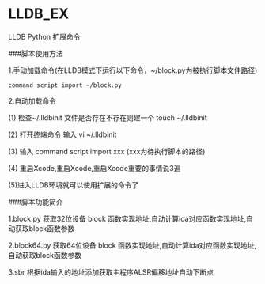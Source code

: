 # LLDB_EX
LLDB Python 扩展命令

###脚本使用方法

1.手动加载命令(在LLDB模式下运行以下命令，~/block.py为被执行脚本文件路径)

	command script import ~/block.py  

2.自动加载命令

  (1) 检查~/.lldbinit 文件是否存在不存在则建一个 touch ~/.lldbinit
  
  (2) 打开终端命令 输入 vi ~/.lldbinit
  
  (3) 输入 command script import xxx      (xxx为待执行脚本的路径)
  
  (4) 重启Xcode,重启Xcode,重启Xcode重要的事情说3遍
  
  (5)进入LLDB环境就可以使用扩展的命令了

###脚本功能简介

1.block.py
  获取32位设备 block 函数实现地址,自动计算ida对应函数实现地址,自动获取block函数参数

2.block64.py
  获取64位设备 block 函数实现地址,自动计算ida对应函数实现地址,自动获取block函数参数

3.sbr
  根据ida输入的地址添加获取主程序ALSR偏移地址自动下断点  
